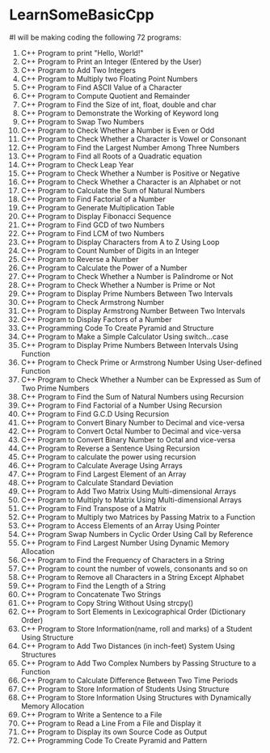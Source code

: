 # LearnSomeBasicCpp
#I will be making coding the following 72 programs:


1. C++ Program to print "Hello, World!"
2. C++ Program to Print an Integer (Entered by the User)
3. C++ Program to Add Two Integers
4. C++ Program to Multiply two Floating Point Numbers
5. C++ Program to Find ASCII Value of a Character
6. C++ Program to Compute Quotient and Remainder
7. C++ Program to Find the Size of int, float, double and char
8. C++ Program to Demonstrate the Working of Keyword long
9. C++ Program to Swap Two Numbers
10. C++ Program to Check Whether a Number is Even or Odd
11. C++ Program to Check Whether a Character is Vowel or Consonant
12. C++ Program to Find the Largest Number Among Three Numbers
13. C++ Program to Find all Roots of a Quadratic equation
14. C++ Program to Check Leap Year
15. C++ Program to Check Whether a Number is Positive or Negative
16. C++ Program to Check Whether a Character is an Alphabet or not
17. C++ Program to Calculate the Sum of Natural Numbers
18. C++ Program to Find Factorial of a Number
19. C++ Program to Generate Multiplication Table
20. C++ Program to Display Fibonacci Sequence
21. C++ Program to Find GCD of two Numbers
22. C++ Program to Find LCM of two Numbers
23. C++ Program to Display Characters from A to Z Using Loop
24. C++ Program to Count Number of Digits in an Integer
25. C++ Program to Reverse a Number
26. C++ Program to Calculate the Power of a Number
27. C++ Program to Check Whether a Number is Palindrome or Not
28. C++ Program to Check Whether a Number is Prime or Not
29. C++ Program to Display Prime Numbers Between Two Intervals
30. C++ Program to Check Armstrong Number
31. C++ Program to Display Armstrong Number Between Two Intervals
32. C++ Program to Display Factors of a Number
33. C++ Programming Code To Create Pyramid and Structure
34. C++ Program to Make a Simple Calculator Using switch...case
35. C++ Program to Display Prime Numbers Between Intervals Using Function
36. C++ Program to Check Prime or Armstrong Number Using User-defined Function
37. C++ Program to Check Whether a Number can be Expressed as Sum of Two Prime Numbers
38. C++ Program to Find the Sum of Natural Numbers using Recursion
39. C++ Program to Find Factorial of a Number Using Recursion
40. C++ Program to Find G.C.D Using Recursion
41. C++ Program to Convert Binary Number to Decimal and vice-versa
42. C++ Program to Convert Octal Number to Decimal and vice-versa
43. C++ Program to Convert Binary Number to Octal and vice-versa
44. C++ Program to Reverse a Sentence Using Recursion
45. C++ Program to calculate the power using recursion
46. C++ Program to Calculate Average Using Arrays
47. C++ Program to Find Largest Element of an Array
48. C++ Program to Calculate Standard Deviation
49. C++ Program to Add Two Matrix Using Multi-dimensional Arrays
50. C++ Program to Multiply to Matrix Using Multi-dimensional Arrays
51. C++ Program to Find Transpose of a Matrix
52. C++ Program to Multiply two Matrices by Passing Matrix to a Function
53. C++ Program to Access Elements of an Array Using Pointer
54. C++ Program Swap Numbers in Cyclic Order Using Call by Reference
55. C++ Program to Find Largest Number Using Dynamic Memory Allocation
56. C++ Program to Find the Frequency of Characters in a String
57. C++ Program to count the number of vowels, consonants and so on
58. C++ Program to Remove all Characters in a String Except Alphabet
59. C++ Program to Find the Length of a String
60. C++ Program to Concatenate Two Strings
61. C++ Program to Copy String Without Using strcpy()
62. C++ Program to Sort Elements in Lexicographical Order (Dictionary Order)
63. C++ Program to Store Information(name, roll and marks) of a Student Using Structure
64. C++ Program to Add Two Distances (in inch-feet) System Using Structures
65. C++ Program to Add Two Complex Numbers by Passing Structure to a Function
66. C++ Program to Calculate Difference Between Two Time Periods
67. C++ Program to Store Information of Students Using Structure
68. C++ Program to Store Information Using Structures with Dynamically Memory Allocation
69. C++ Program to Write a Sentence to a File
70. C++ Program to Read a Line From a File and Display it
71. C++ Program to Display its own Source Code as Output
72. C++ Programming Code To Create Pyramid and Pattern
